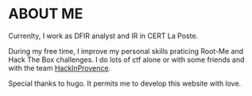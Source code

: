 

# ABOUT ME

Currenlty, I work as DFIR analyst and IR in CERT La Poste.

During my free time, I improve my personal skills praticing Root-Me and Hack The Box challenges.
I do lots of ctf alone or with some friends and with the team [HackInProvence](https://www.hackinprovence.fr/).

Special thanks to hugo. It permits me to develop this website with love.
